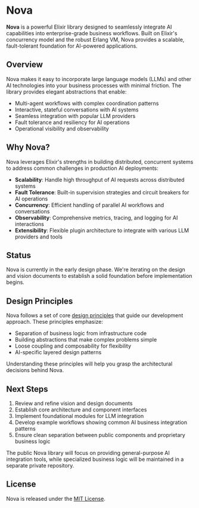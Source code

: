 # Nova

**Nova** is a powerful Elixir library designed to seamlessly integrate AI capabilities into enterprise-grade business workflows. Built on Elixir's concurrency model and the robust Erlang VM, Nova provides a scalable, fault-tolerant foundation for AI-powered applications.

## Overview

Nova makes it easy to incorporate large language models (LLMs) and other AI technologies into your business processes with minimal friction. The library provides elegant abstractions that enable:

- Multi-agent workflows with complex coordination patterns
- Interactive, stateful conversations with AI systems
- Seamless integration with popular LLM providers
- Fault tolerance and resiliency for AI operations
- Operational visibility and observability

## Why Nova?

Nova leverages Elixir's strengths in building distributed, concurrent systems to address common challenges in production AI deployments:

- **Scalability**: Handle high throughput of AI requests across distributed systems
- **Fault Tolerance**: Built-in supervision strategies and circuit breakers for AI operations
- **Concurrency**: Efficient handling of parallel AI workflows and conversations
- **Observability**: Comprehensive metrics, tracing, and logging for AI interactions
- **Extensibility**: Flexible plugin architecture to integrate with various LLM providers and tools

## Status

Nova is currently in the early design phase. We're iterating on the design and vision documents to establish a solid foundation before implementation begins.

## Design Principles

Nova follows a set of core [design principles](docs/design_principles.md) that guide our development approach. These principles emphasize:

- Separation of business logic from infrastructure code
- Building abstractions that make complex problems simple
- Loose coupling and composability for flexibility
- AI-specific layered design patterns

Understanding these principles will help you grasp the architectural decisions behind Nova.

## Next Steps

1. Review and refine vision and design documents
2. Establish core architecture and component interfaces
3. Implement foundational modules for LLM integration
4. Develop example workflows showing common AI business integration patterns
5. Ensure clean separation between public components and proprietary business logic

The public Nova library will focus on providing general-purpose AI integration tools, while specialized business logic will be maintained in a separate private repository.

## License

Nova is released under the [MIT License](LICENSE).
